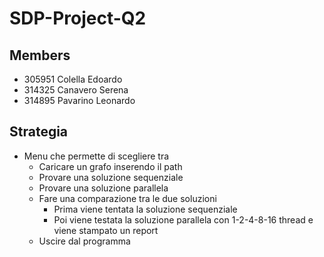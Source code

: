 # SDP-Project-Q2

## Members
- 305951 Colella Edoardo
- 314325 Canavero Serena
- 314895 Pavarino Leonardo

## Strategia

- Menu che permette di scegliere tra
  - Caricare un grafo inserendo il path
  - Provare una soluzione sequenziale
  - Provare una soluzione parallela
  - Fare una comparazione tra le due soluzioni 
    - Prima viene tentata la soluzione sequenziale
    - Poi viene testata la soluzione parallela con 1-2-4-8-16 thread e viene stampato un report
  - Uscire dal programma